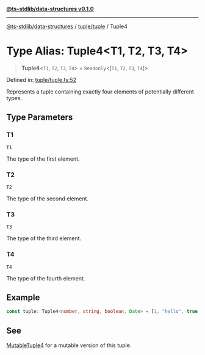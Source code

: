 [**@ts-stdlib/data-structures v0.1.0**](../../../README.md)

***

[@ts-stdlib/data-structures](../../../README.md) / [tuple/tuple](../README.md) / Tuple4

# Type Alias: Tuple4\<T1, T2, T3, T4\>

> **Tuple4**\<`T1`, `T2`, `T3`, `T4`\> = `Readonly`\<\[`T1`, `T2`, `T3`, `T4`\]\>

Defined in: [tuple/tuple.ts:52](https://github.com/gabaudette/ts-stdlib/blob/5164f234b9a04fc1f1f671b028e4805f98b56ab3/packages/data-structures/src/tuple/tuple.ts#L52)

Represents a tuple containing exactly four elements of potentially different types.

## Type Parameters

### T1

`T1`

The type of the first element.

### T2

`T2`

The type of the second element.

### T3

`T3`

The type of the third element.

### T4

`T4`

The type of the fourth element.

## Example

```typescript
const tuple: Tuple4<number, string, boolean, Date> = [1, "hello", true, new Date()];
```

## See

[MutableTuple4](MutableTuple4.md) for a mutable version of this tuple.
